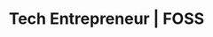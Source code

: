 ---
layout: team
name: Vishnu Easwaran
title: Tech Entrepreneur | FOSS
img: easwaran.jpg
fb: https://www.facebook.com/kallapattar
linkedin: https://www.linkedin.com/in/vishnueaswaran/
insta: #
---